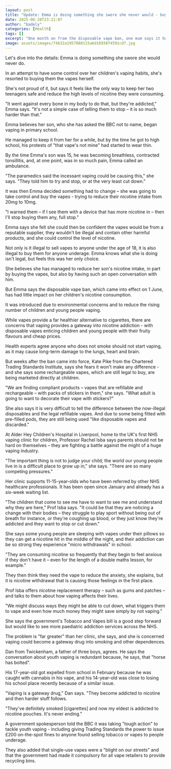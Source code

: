 ```yaml
---
layout: post
title: "Update: Emma is doing something she swore she never would - buying her kids vapes"
date: 2025-06-28T23:21:07
author: "badely"
categories: [Health]
tags: []
excerpt: "One month on from the disposable vape ban, one mum says it has had little impact on her children's nicotine consumption."
image: assets/images/74b32a1957080115a6d16938f4591cd7.jpg
---
```


Let's dive into the details: Emma is doing something she swore she would never do.

In an attempt to have some control over her children's vaping habits, she's resorted to buying them the vapes herself.

She's not proud of it, but says it feels like the only way to keep her two teenagers safe and reduce the high levels of nicotine they were consuming.

"It went against every bone in my body to do that, but they're addicted," Emma says. "It's not a simple case of telling them to stop – it is so much harder than that."

Emma believes her son, who she has asked the BBC not to name, began vaping in primary school.

He managed to keep it from her for a while, but by the time he got to high school, his protests of "that vape's not mine" had started to wear thin.

By the time Emma's son was 15, he was becoming breathless, contracted tonsillitis, and, at one point, was in so much pain, Emma called an ambulance.

"The paramedics said the incessant vaping could be causing this," she says. "They told him to try and stop, or at the very least cut down."

It was then Emma decided something had to change – she was going to take control and buy the vapes - trying to reduce their nicotine intake from 20mg to 10mg.

"I warned them – if I see them with a device that has more nicotine in – then I'll stop buying them any, full stop."

Emma says she felt she could then be confident the vapes would be from a reputable supplier, they wouldn't be illegal and contain other harmful products, and she could control the level of nicotine.

Not only is it illegal to sell vapes to anyone under the age of 18, it is also illegal to buy them for anyone underage. Emma knows what she is doing isn't legal, but feels this was her only choice.

She believes she has managed to reduce her son's nicotine intake, in part by buying the vapes, but also by having such an open conversation with him.

But Emma says the disposable vape ban, which came into effect on 1 June, has had little impact on her children's nicotine consumption.

It was introduced due to environmental concerns and to reduce the rising number of children and young people vaping.

While vapes provide a far healthier alternative to cigarettes, there are concerns that vaping provides a gateway into nicotine addiction - with disposable vapes enticing children and young people with their fruity flavours and cheap prices.

Health experts agree anyone who does not smoke should not start vaping, as it may cause long-term damage to the lungs, heart and brain.

But weeks after the ban came into force, Kate Pike from the Chartered Trading Standards Institute, says she fears it won't make any difference - and she says some rechargeable vapes, which are still legal to buy, are being marketed directly at children.

"We are finding compliant products – vapes that are refillable and rechargeable – with packs of stickers in them," she says. "What adult is going to want to decorate their vape with stickers?"

She also says it is very difficult to tell the difference between the now-illegal disposables and the legal refillable vapes. And due to some being fitted with pre-filled pods, they are still being used "like disposable vapes and discarded."

At Alder Hey Children's Hospital in Liverpool, home to the UK's first NHS vaping clinic for children, Professor Rachel Isba says parents should not be hard on themselves – they are fighting a battle against the might of a huge vaping industry.

"The important thing is not to judge your child; the world our young people live in is a difficult place to grow up in," she says. "There are so many competing pressures."

Her clinic supports 11-15-year-olds who have been referred by other NHS healthcare professionals. It has been open since January and already has a six-week waiting list.

"The children that come to see me have to want to see me and understand why they are here," Prof Isba says. "It could be that they are noticing a change with their bodies – they struggle to play sport without being out of breath for instance, or they're coughing up blood, or they just know they're addicted and they want to stop or cut down."

She says some young people are sleeping with vapes under their pillows so they can get a nicotine hit in the middle of the night, and their addiction can be so strong they experience "micro withdrawals" in school.

"They are consuming nicotine so frequently that they begin to feel anxious if they don't have it – even for the length of a double maths lesson, for example."

They then think they need the vape to reduce the anxiety, she explains, but it is nicotine withdrawal that is causing those feelings in the first place.

Prof Isba offers nicotine replacement therapy – such as gums and patches – and talks to them about how vaping affects their lives.

"We might discuss ways they might be able to cut down, what triggers them to vape and even how much money they might save simply by not vaping."

She says the government's Tobacco and Vapes bill is a good step forward but would like to see more paediatric addiction services across the NHS.

The problem is "far greater" than her clinic, she says, and she is concerned vaping could become a gateway drug into smoking and other dependences.

Dan from Twickenham, a father of three boys, agrees. He says the conversation about youth vaping is redundant because, he says, that "horse has bolted".

His 17-year-old got expelled from school in February because he was caught with cannabis in his vape, and his 14-year-old was close to losing his school place recently because of a similar issue.

"Vaping is a gateway drug," Dan says. "They become addicted to nicotine and then harder stuff follows.

"They've definitely smoked [cigarettes] and now my eldest is addicted to nicotine pouches. It's never ending."

A government spokesperson told the BBC it was taking "tough action" to tackle youth vaping - including giving Trading Standards the power to issue £200 on-the-spot fines to anyone found selling tobacco or vapes to people underage.

They also added that single-use vapes were a "blight on our streets" and that the government had made it compulsory for all vape retailers to provide recycling bins.

